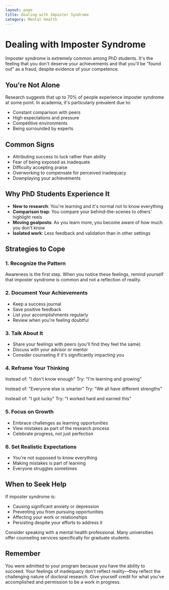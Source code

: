 ```yaml
---
layout: page
title: Dealing with Imposter Syndrome
category: Mental Health
---
```


# Dealing with Imposter Syndrome

Imposter syndrome is extremely common among PhD students. It's the feeling that you don't deserve your achievements and that you'll be "found out" as a fraud, despite evidence of your competence.

## You're Not Alone

Research suggests that up to 70% of people experience imposter syndrome at some point. In academia, it's particularly prevalent due to:
- Constant comparison with peers
- High expectations and pressure
- Competitive environments
- Being surrounded by experts

## Common Signs

- Attributing success to luck rather than ability
- Fear of being exposed as inadequate
- Difficulty accepting praise
- Overworking to compensate for perceived inadequacy
- Downplaying your achievements

## Why PhD Students Experience It

- **New to research**: You're learning and it's normal not to know everything
- **Comparison trap**: You compare your behind-the-scenes to others' highlight reels
- **Moving goalposts**: As you learn more, you become aware of how much you don't know
- **Isolated work**: Less feedback and validation than in other settings

## Strategies to Cope

### 1. Recognize the Pattern

Awareness is the first step. When you notice these feelings, remind yourself that imposter syndrome is common and not a reflection of reality.

### 2. Document Your Achievements

- Keep a success journal
- Save positive feedback
- List your accomplishments regularly
- Review when you're feeling doubtful

### 3. Talk About It

- Share your feelings with peers (you'll find they feel the same)
- Discuss with your advisor or mentor
- Consider counseling if it's significantly impacting you

### 4. Reframe Your Thinking

Instead of: "I don't know enough"
Try: "I'm learning and growing"

Instead of: "Everyone else is smarter"
Try: "We all have different strengths"

Instead of: "I got lucky"
Try: "I worked hard and earned this"

### 5. Focus on Growth

- Embrace challenges as learning opportunities
- View mistakes as part of the research process
- Celebrate progress, not just perfection

### 6. Set Realistic Expectations

- You're not supposed to know everything
- Making mistakes is part of learning
- Everyone struggles sometimes

## When to Seek Help

If imposter syndrome is:
- Causing significant anxiety or depression
- Preventing you from pursuing opportunities
- Affecting your work or relationships
- Persisting despite your efforts to address it

Consider speaking with a mental health professional. Many universities offer counseling services specifically for graduate students.

## Remember

You were admitted to your program because you have the ability to succeed. Your feelings of inadequacy don't reflect reality—they reflect the challenging nature of doctoral research. Give yourself credit for what you've accomplished and permission to be a work in progress.
